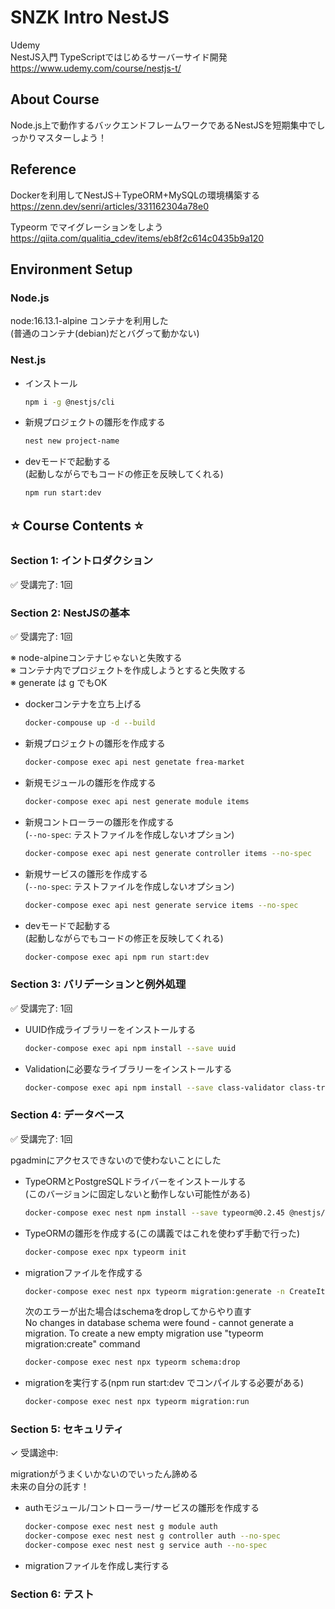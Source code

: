 # SNZK Intro NestJS

Udemy  
NestJS入門 TypeScriptではじめるサーバーサイド開発  
https://www.udemy.com/course/nestjs-t/  


## About Course

Node.js上で動作するバックエンドフレームワークであるNestJSを短期集中でしっかりマスターしよう！  

## Reference

Dockerを利用してNestJS＋TypeORM+MySQLの環境構築する  
https://zenn.dev/senri/articles/331162304a78e0  

Typeorm でマイグレーションをしよう  
https://qiita.com/qualitia_cdev/items/eb8f2c614c0435b9a120  

## Environment Setup

### Node.js

node:16.13.1-alpine コンテナを利用した  
(普通のコンテナ(debian)だとバグって動かない)  

### Nest.js

- インストール  
    ```sh
    npm i -g @nestjs/cli
    ```
- 新規プロジェクトの雛形を作成する  
    ```sh
    nest new project-name
    ```
- devモードで起動する  
    (起動しながらでもコードの修正を反映してくれる)  
    ```sh
    npm run start:dev
    ```


## ⭐ Course Contents ⭐


### Section 1: イントロダクション

✅ 受講完了: 1回  


### Section 2: NestJSの基本

✅ 受講完了: 1回  

※ node-alpineコンテナじゃないと失敗する  
※ コンテナ内でプロジェクトを作成しようとすると失敗する  
※ generate は g でもOK  

- dockerコンテナを立ち上げる  
    ```sh
    docker-compouse up -d --build
    ```
- 新規プロジェクトの雛形を作成する  
    ```sh
    docker-compose exec api nest genetate frea-market
    ```
- 新規モジュールの雛形を作成する  
    ```sh
    docker-compose exec api nest generate module items
    ```
- 新規コントローラーの雛形を作成する  
    (`--no-spec`: テストファイルを作成しないオプション)  
    ```sh
    docker-compose exec api nest generate controller items --no-spec
    ```
- 新規サービスの雛形を作成する  
    (`--no-spec`: テストファイルを作成しないオプション)  
    ```sh
    docker-compose exec api nest generate service items --no-spec
    ```
- devモードで起動する  
    (起動しながらでもコードの修正を反映してくれる)  
    ```sh
    docker-compose exec api npm run start:dev
    ```


### Section 3: バリデーションと例外処理

✅ 受講完了: 1回  

- UUID作成ライブラリーをインストールする  
    ```sh
    docker-compose exec api npm install --save uuid
    ```
- Validationに必要なライブラリーをインストールする  
    ```sh
    docker-compose exec api npm install --save class-validator class-transformer
    ```


### Section 4: データベース

✅ 受講完了: 1回  

pgadminにアクセスできないので使わないことにした  

- TypeORMとPostgreSQLドライバーをインストールする  
    (このバージョンに固定しないと動作しない可能性がある)  
    ```sh
    docker-compose exec nest npm install --save typeorm@0.2.45 @nestjs/typeorm@8.0.2 pg
    ```
- TypeORMの雛形を作成する(この講義ではこれを使わず手動で行った)  
    ```sh
    docker-compose exec npx typeorm init
    ```
- migrationファイルを作成する  
    ```sh
    docker-compose exec nest npx typeorm migration:generate -n CreateItem
    ```
    次のエラーが出た場合はschemaをdropしてからやり直す  
    No changes in database schema were found - cannot generate a migration. To create a new empty migration use "typeorm migration:create" command  
    ```sh
    docker-compose exec nest npx typeorm schema:drop
    ```
- migrationを実行する(npm run start:dev でコンパイルする必要がある)  
    ```sh
    docker-compose exec nest npx typeorm migration:run
    ```


### Section 5: セキュリティ

✓ 受講途中:  

migrationがうまくいかないのでいったん諦める  
未来の自分の託す！  

- authモジュール/コントローラー/サービスの雛形を作成する  
    ```sh
    docker-compose exec nest nest g module auth
    docker-compose exec nest nest g controller auth --no-spec
    docker-compose exec nest nest g service auth --no-spec
    ```
- migrationファイルを作成し実行する  


### Section 6: テスト



